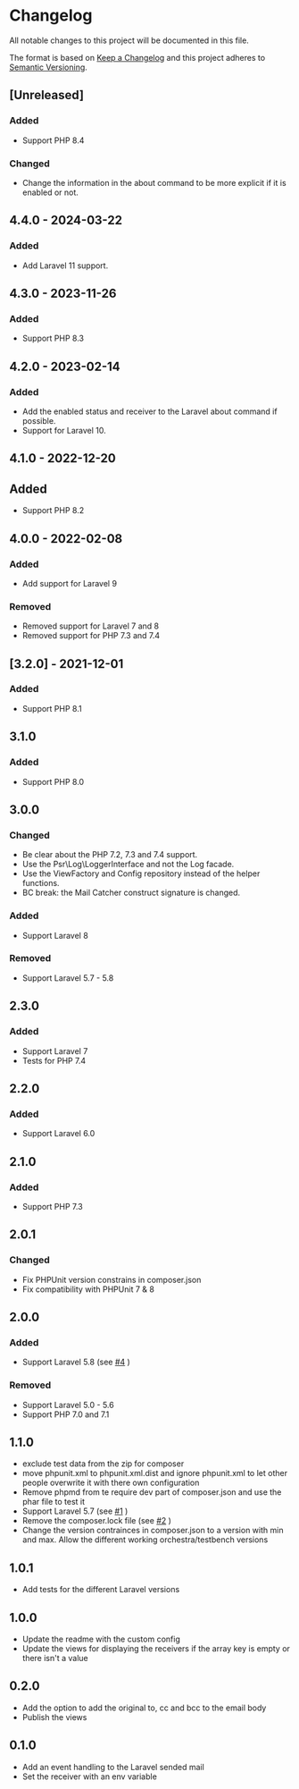 # Changelog
All notable changes to this project will be documented in this file.

The format is based on [Keep a Changelog](https://keepachangelog.com/en/1.0.0/)
and this project adheres to [Semantic Versioning](https://semver.org/spec/v2.0.0.html).


## [Unreleased]

### Added
- Support PHP 8.4

### Changed
- Change the information in the about command to be more explicit if it is enabled or not.


## 4.4.0 - 2024-03-22

### Added
- Add Laravel 11 support.


## 4.3.0 - 2023-11-26

### Added
- Support PHP 8.3


## 4.2.0 - 2023-02-14

### Added
- Add the enabled status and receiver to the Laravel about command if possible.
- Support for Laravel 10.


## 4.1.0 - 2022-12-20

## Added
- Support PHP 8.2


## 4.0.0 - 2022-02-08
### Added
- Add support for Laravel 9

### Removed
- Removed support for Laravel 7 and 8
- Removed support for PHP 7.3 and 7.4

## [3.2.0] - 2021-12-01
### Added
- Support PHP 8.1

## 3.1.0
### Added
- Support PHP 8.0

## 3.0.0
### Changed
- Be clear about the PHP 7.2, 7.3 and 7.4 support.
- Use the Psr\Log\LoggerInterface and not the Log facade.
- Use the ViewFactory and Config repository instead of the helper functions.
- BC break: the Mail Catcher construct signature is changed. 

### Added
- Support Laravel 8
### Removed
- Support Laravel 5.7 - 5.8

## 2.3.0
### Added
- Support Laravel 7
- Tests for PHP 7.4
 
## 2.2.0
### Added
- Support Laravel 6.0

## 2.1.0
### Added
- Support PHP 7.3

## 2.0.1
### Changed
- Fix PHPUnit version constrains in composer.json
- Fix compatibility with PHPUnit 7 & 8

## 2.0.0
### Added
- Support Laravel 5.8 (see [#4](https://gitlab.com/tjvb/laravel-mail-catchall/-/issues/4) )
### Removed
- Support Laravel 5.0 - 5.6
- Support PHP 7.0 and 7.1

## 1.1.0
- exclude test data from the zip for composer
- move phpunit.xml to phpunit.xml.dist and ignore phpunit.xml to let other people overwrite it with there own configuration
- Remove phpmd from te require dev part of composer.json and use the phar file to test it
- Support Laravel 5.7 (see [#1](https://gitlab.com/tjvb/laravel-mail-catchall/-/issues/1) )
- Remove the composer.lock file (see [#2](https://gitlab.com/tjvb/laravel-mail-catchall/-/issues/2) )
- Change the version contrainces in composer.json to a version with min and max. Allow the different working orchestra/testbench versions

## 1.0.1
- Add tests for the different Laravel versions 

## 1.0.0
- Update the readme with the custom config
- Update the views for displaying the receivers if the array key is empty or there isn't a value

## 0.2.0
- Add the option to add the original to, cc and bcc to the email body
- Publish the views

## 0.1.0
- Add an event handling to the Laravel sended mail
- Set the receiver with an env variable
